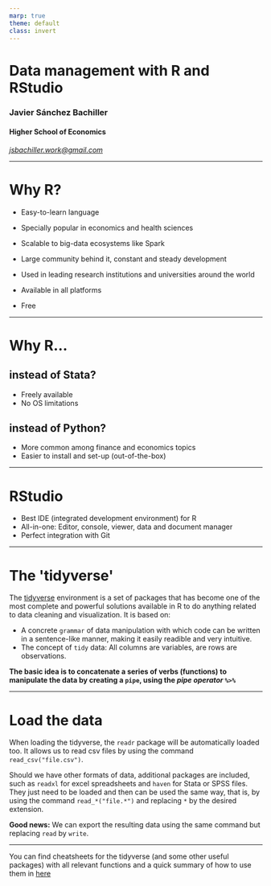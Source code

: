 ```yaml
---
marp: true
theme: default
class: invert
---
```


# Data management with R and RStudio
### Javier Sánchez Bachiller
#### Higher School of Economics

*jsbachiller.work@gmail.com*

---

# Why R?

- Easy-to-learn language
- Specially popular in economics and health sciences
- Scalable to big-data ecosystems like Spark

- Large community behind it, constant and steady development
- Used in leading research institutions and universities around the world
- Available in all platforms
- Free

---

# Why R...

## instead of Stata?
- Freely available
- No OS limitations

## instead of Python?
- More common among finance and economics topics
- Easier to install and set-up (out-of-the-box)

---

# RStudio

- Best IDE (integrated development environment) for R
- All-in-one: Editor, console, viewer, data and document manager 
- Perfect integration with Git

---

# The 'tidyverse'

The [tidyverse](https://www.tidyverse.org/packages/#installation-and-use) environment is a set of packages that has become one of the most complete and powerful solutions available in R to do anything related to data cleaning and visualization. It is based on:

- A concrete `grammar` of data manipulation with which code can be written in a sentence-like manner, making it easily readible and very intuitive. 
- The concept of `tidy` data: All columns are variables, are rows are observations.

**The basic idea is to concatenate a series of verbs (functions) to manipulate the data by creating a `pipe`, using the *pipe operator* `%>%`**


---

# Load the data

When loading the tidyverse, the `readr` package will be automatically loaded too. It allows us to read csv files by using the command `read_csv("file.csv")`.

Should we have other formats of data, additional packages are included, such as `readxl` for excel spreadsheets and `haven` for Stata or SPSS files. They just need to be loaded and then can be used the same way, that is, by using the command `read_*("file.*")` and replacing `*` by the desired extension.

**Good news:** We can export the resulting data using the same command but replacing `read` by `write`.

---



You can find cheatsheets for the tidyverse (and some other useful packages) with all relevant functions and a quick summary of how to use them in [here](https://www.rstudio.com/resources/cheatsheets/)